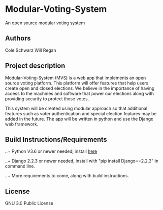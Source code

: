 # Modular-Voting-System
An open source modular voting system


## Authors
Cole Schwarz
Will Regan  


## Project description
Modular-Voting-System (MVS) is a web app that implements an open source voting platform. This platform will offer features that help users create open and closed elections. We believe in the importance of having access to the machines and software that power our elections along with providing security to protect those votes.

This system will be created using modular approach so that additional features such as voter authentication and special election features may be added in the future. The app will be written in python  and use the Django web framework. 






## Build Instructions/Requirements

..+ Python V3.6 or newer needed, install [here](https://www.python.org/downloads/)

..+ Django 2.2.3 or newer needed, install with "pip install Django==2.2.3" in command  line.

..+ More requirements to come, along with build instructions.

## License  
GNU 3.0 Public License  



